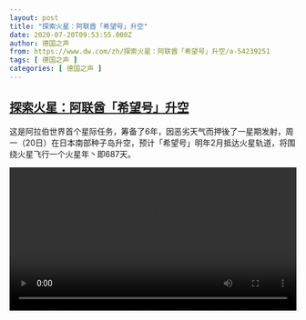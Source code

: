 ```yaml
---
layout: post
title: "探索火星：阿联酋「希望号」升空"
date: 2020-07-20T09:53:55.000Z
author: 德国之声
from: https://www.dw.com/zh/探索火星：阿联酋「希望号」升空/a-54239251
tags: [ 德国之声 ]
categories: [ 德国之声 ]
---
```

<!--1595238835000-->
[探索火星：阿联酋「希望号」升空](https://www.dw.com/zh/%E6%8E%A2%E7%B4%A2%E7%81%AB%E6%98%9F%EF%BC%9A%E9%98%BF%E8%81%94%E9%85%8B%E3%80%8C%E5%B8%8C%E6%9C%9B%E5%8F%B7%E3%80%8D%E5%8D%87%E7%A9%BA/a-54239251)
------

<div>
<p>这是阿拉伯世界首个星际任务，筹备了6年，因恶劣天气而押後了一星期发射，周一（20日）在日本南部种子岛升空，预计「希望号」明年2月抵达火星轨道，将围绕火星飞行一个火星年丶即687天。</small></p><video src="https://tvdownloaddw-a.akamaihd.net/dwtv_video/flv/vdt_zh/2020/bchi200720_001_arab_01i_sd_sor.mp4" controls style="width:100%"></video>
</div>
